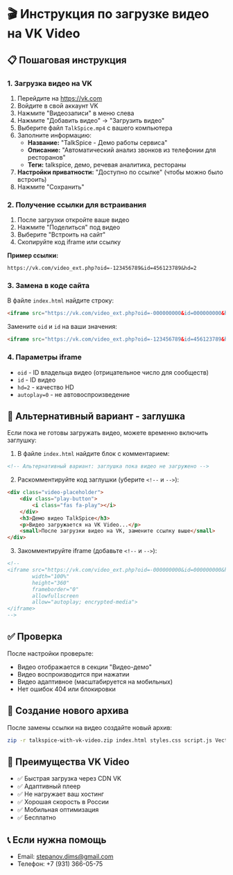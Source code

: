 # 🎬 Инструкция по загрузке видео на VK Video

## 📋 Пошаговая инструкция

### 1. **Загрузка видео на VK**
1. Перейдите на https://vk.com
2. Войдите в свой аккаунт VK
3. Нажмите "Видеозаписи" в меню слева
4. Нажмите "Добавить видео" → "Загрузить видео"
5. Выберите файл `TalkSpice.mp4` с вашего компьютера
6. Заполните информацию:
   - **Название:** "TalkSpice - Демо работы сервиса"
   - **Описание:** "Автоматический анализ звонков из телефонии для ресторанов"
   - **Теги:** talkspice, демо, речевая аналитика, рестораны
7. **Настройки приватности:** "Доступно по ссылке" (чтобы можно было встроить)
8. Нажмите "Сохранить"

### 2. **Получение ссылки для встраивания**
1. После загрузки откройте ваше видео
2. Нажмите "Поделиться" под видео
3. Выберите "Встроить на сайт"
4. Скопируйте код iframe или ссылку

**Пример ссылки:**
```
https://vk.com/video_ext.php?oid=-123456789&id=456123789&hd=2
```

### 3. **Замена в коде сайта**
В файле `index.html` найдите строку:
```html
<iframe src="https://vk.com/video_ext.php?oid=-000000000&id=000000000&hd=2&autoplay=0"
```

Замените `oid` и `id` на ваши значения:
```html
<iframe src="https://vk.com/video_ext.php?oid=-123456789&id=456123789&hd=2&autoplay=0"
```

### 4. **Параметры iframe**
- `oid` - ID владельца видео (отрицательное число для сообществ)
- `id` - ID видео
- `hd=2` - качество HD
- `autoplay=0` - не автовоспроизведение

## 📐 Альтернативный вариант - заглушка

Если пока не готовы загружать видео, можете временно включить заглушку:

1. В файле `index.html` найдите блок с комментарием:
```html
<!-- Альтернативный вариант: заглушка пока видео не загружено -->
```

2. Раскомментируйте код заглушки (уберите `<!--` и `-->`):
```html
<div class="video-placeholder">
    <div class="play-button">
        <i class="fas fa-play"></i>
    </div>
    <h3>Демо видео TalkSpice</h3>
    <p>Видео загружается на VK Video...</p>
    <small>После загрузки видео на VK, замените ссылку выше</small>
</div>
```

3. Закомментируйте iframe (добавьте `<!--` и `-->`):
```html
<!-- 
<iframe src="https://vk.com/video_ext.php?oid=-000000000&id=000000000&hd=2&autoplay=0" 
        width="100%" 
        height="360" 
        frameborder="0" 
        allowfullscreen 
        allow="autoplay; encrypted-media">
</iframe>
-->
```

## ✅ Проверка

После настройки проверьте:
- Видео отображается в секции "Видео-демо"
- Видео воспроизводится при нажатии
- Видео адаптивное (масштабируется на мобильных)
- Нет ошибок 404 или блокировки

## 🔄 Создание нового архива

После замены ссылки на видео создайте новый архив:

```bash
zip -r talkspice-with-vk-video.zip index.html styles.css script.js Vector.svg README.md DEPLOYMENT.md HOSTING_GUIDE.md VK_VIDEO_GUIDE.md
```

## 🎯 Преимущества VK Video

- ✅ Быстрая загрузка через CDN VK
- ✅ Адаптивный плеер
- ✅ Не нагружает ваш хостинг
- ✅ Хорошая скорость в России
- ✅ Мобильная оптимизация
- ✅ Бесплатно

## 📞 Если нужна помощь

- Email: stepanov.dims@gmail.com
- Телефон: +7 (931) 366-05-75


